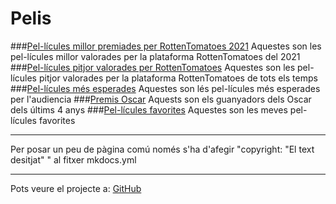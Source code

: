 # Pelis
###[Pel-lícules millor premiades per RottenTomatoes 2021](Millors.md)
Aquestes son les pel-lícules millor valorades per la plataforma RottenTomatoes del 2021
###[Pel-lícules pitjor valorades per RottenTomatoes](Pitjors.md)
Aquestes son les pel-lícules pitjor valorades per la plataforma RottenTomatoes de tots els temps
###[Pel-lícules més esperades](Esperades.md)
Aquestes son lés pel-lícules més esperades per l'audiencia
###[Premis Oscar](Oscars.md)
Aquests son els guanyadors dels Oscar dels últims 4 anys
###[Pel-lícules favorites](fav.md)
Aquestes son les meves pel-lícules favorites


***
Per posar un peu de pàgina comú només s'ha d'afegir "copyright: "El text desitjat" " al fitxer mkdocs.yml
***
Pots veure el projecte a: [GitHub](https://github.com/a19axechacan/pelis)

